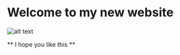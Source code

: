 # Welcome to my new website

![alt text](https://www.wallpaperflare.com/static/337/616/846/anime-uchiha-sasuke-naruto-shippuuden-road-to-ninja-naruto-the-movie-wallpaper.jpg)

** I hope you like this **
